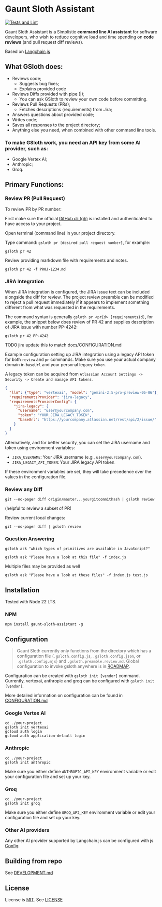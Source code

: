 # Gaunt Sloth Assistant
[![Tests and Lint](https://github.com/andruhon/gaunt-sloth-assistant/actions/workflows/ci.yml/badge.svg?event=push)](https://github.com/andruhon/gaunt-sloth-assistant/actions/workflows/ci.yml)

Gaunt Sloth Assistant is a Simplistic **command line AI assistant**
for software developers,
who wish to reduce cognitive load and time spending on **code reviews** (and pull request diff reviews).

Based on [Langchain.js](https://github.com/langchain-ai/langchainjs)

## What GSloth does:
- Reviews code;
  - Suggests bug fixes;
  - Explains provided code
- Reviews Diffs provided with pipe (|);
  - You can ask GSloth to review your own code before committing.
- Reviews Pull Requests (PRs);
  - Fetches descriptions (requirements) from Jira;
- Answers questions about provided code;
- Writes code;
- Saves all responses to the project directory;
- Anything else you need, when combined with other command line tools.

### To make GSloth work, you need an **API key** from some AI provider, such as:
- Google Vertex AI;
- Anthropic;
- Groq.

## Primary Functions:

### Review PR (Pull Request)
To review PR by PR number:

First make sure the official [GitHub cli (gh)](https://cli.github.com/) is installed
and authenticated to have access to your project.

Open terminal (command line) in your project directory.

Type command: `gsloth pr [desired pull request number]`, for example:

```shell
gsloth pr 42
``` 

Review providing markdown file with requirements and notes.
```shell
gsloth pr 42 -f PROJ-1234.md
```

### JIRA Integration

When JIRA integration is configured, the JIRA issue text can be included alongside the diff for review.
The project review preamble can be modified to reject a pull request immediately
if it appears to implement something different from what was requested in the requirements.

The command syntax is generally `gsloth pr <prId> [requirementsId]`,
for example, the snippet below does review of PR 42 and
supplies description of JIRA issue with number PP-4242:

```shell
gsloth pr 42 PP-4242
```

TODO jira update this to match docs/CONFIGURATION.md

Example configuration setting up JIRA integration using a legacy API token for both `review` and `pr` commands.
Make sure you use your actual company domain in `baseUrl` and your personal legacy `token`.

A legacy token can be acquired from `Atlassian Account Settings -> Security -> Create and manage API tokens`.

```json
{
  "llm": {"type": "vertexai", "model": "gemini-2.5-pro-preview-05-06"},
  "requirementsProvider": "jira-legacy",
  "requirementsProviderConfig": {
    "jira-legacy": {
      "username": "user@yourcompany.com",
      "token": "YOUR_JIRA_LEGACY_TOKEN",
      "baseUrl": "https://yourcompany.atlassian.net/rest/api/2/issue/"
    }
  }
}
```

Alternatively, and for better security, you can set the JIRA username and token using environment variables:
- `JIRA_USERNAME`: Your JIRA username (e.g., `user@yourcompany.com`).
- `JIRA_LEGACY_API_TOKEN`: Your JIRA legacy API token.

If these environment variables are set, they will take precedence over the values in the configuration file.

### Review any Diff
```shell
git --no-pager diff origin/master...yourgitcommithash | gsloth review
```
(helpful to review a subset of PR)

Review current local changes:
```shell
git --no-pager diff | gsloth review
```

### Question Answering
```shell
gsloth ask "which types of primitives are available in JavaScript?"
```

```shell
gsloth ask "Please have a look at this file" -f index.js
```

Multiple files may be provided as well

```shell
gsloth ask "Please have a look at these files" -f index.js test.js
```

## Installation

Tested with Node 22 LTS.

### NPM
```shell
npm install gaunt-sloth-assistant -g
```

## Configuration

> Gaunt Sloth currently only functions from the directory which has a configuration file (`.gsloth.config.js`, `.gsloth.config.json`, or `.gsloth.config.mjs`) and `.gsloth.preamble.review.md`.
> Global configuration to invoke gsloth anywhere is in [ROADMAP](ROADMAP.md).

Configuration can be created with `gsloth init [vendor]` command.
Currently, vertexai, anthropic and groq can be configured with `gsloth init [vendor]`.

More detailed information on configuration can be found in [CONFIGURATION.md](./docs/CONFIGURATION.md)

### Google Vertex AI
```shell
cd ./your-project
gsloth init vertexai
gcloud auth login
gcloud auth application-default login
```

### Anthropic

```shell
cd ./your-project
gsloth init anthropic
```

Make sure you either define `ANTHROPIC_API_KEY` environment variable or edit your configuration file and set up your key.

### Groq
```shell
cd ./your-project
gsloth init groq
```
Make sure you either define `GROQ_API_KEY` environment variable or edit your configuration file and set up your key.

### Other AI providers
Any other AI provider supported by Langchain.js can be configured with js [Config](./docs/CONFIGURATION.md). 

## Building from repo
See [DEVELOPMENT.md](./docs/DEVELOPMENT.md)

## License
License is [MIT](https://opensource.org/license/mit). See [LICENSE](LICENSE)
